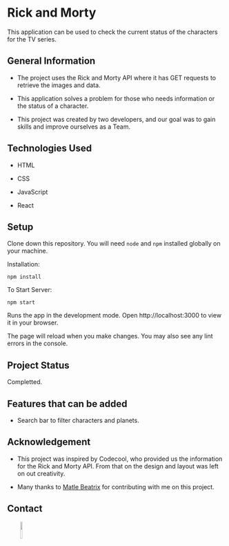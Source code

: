 <h1>Rick and Morty</h1>
<p>This application can be used to check the current status of the characters for the TV series.</p><h2>General Information</h2>
<ul>
<li>The project uses the Rick and Morty API where it has GET requests to retrieve the images and data.</li>
</ul><ul>
<li>This application solves a problem for those who needs information or the status of a character.</li>
</ul><ul>
<li>This project was created by two developers, and our goal was to gain skills and improve ourselves as a Team.</li>
</ul><h2>Technologies Used</h2>
<ul>
<li>HTML</li>
</ul><ul>
<li>CSS</li>
</ul><ul>
<li>JavaScript</li>
</ul><ul>
<li>React</li>
</ul><h2>Setup</h2>
<p>Clone down this repository. You will need <code>node</code> and <code>npm</code> installed globally on your machine.</p>
<p>Installation:</p>
<p><code>npm install</code></p>
<p>To Start Server:</p>
<p><code>npm start</code></p>
<p>Runs the app in the development mode.
Open http://localhost:3000 to view it in your browser.</p>
<p>The page will reload when you make changes.
You may also see any lint errors in the console.</p><h2>Project Status</h2>
<p>Completted.</p><h2>Features that can be added</h2>
<ul>
<li>Search bar to filter characters and planets.</li>
</ul><h2>Acknowledgement</h2>
<ul>
<li>This project was inspired by Codecool, who provided us the information for the Rick and Morty API. From that on the design and layout was left on out creativity.</li>
</ul><ul>
<li>Many thanks to <a href="https://github.com/MatleBeatrix">Matle Beatrix</a> for contributing with me on this project.</li>
</ul><h2>Contact</h2>
<p><span style="margin-right: 30px;"></span><a href="https://www.linkedin.com/in/nagyjon/"><img target="_blank" src="https://cdn.jsdelivr.net/gh/devicons/devicon/icons/linkedin/linkedin-original.svg" style="width: 10%;"></a></p>

